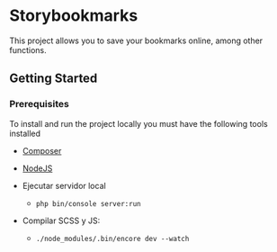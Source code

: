 # Storybookmarks

This project allows you to save your bookmarks online, among other functions.

## Getting Started

### Prerequisites

To install and run the project locally you must have the following tools installed

- [Composer](https://getcomposer.org/download/)
- [NodeJS](https://nodejs.org/)

- Ejecutar servidor local
    - ``php bin/console server:run``

-  Compilar SCSS y JS: 
    - ``./node_modules/.bin/encore dev --watch``